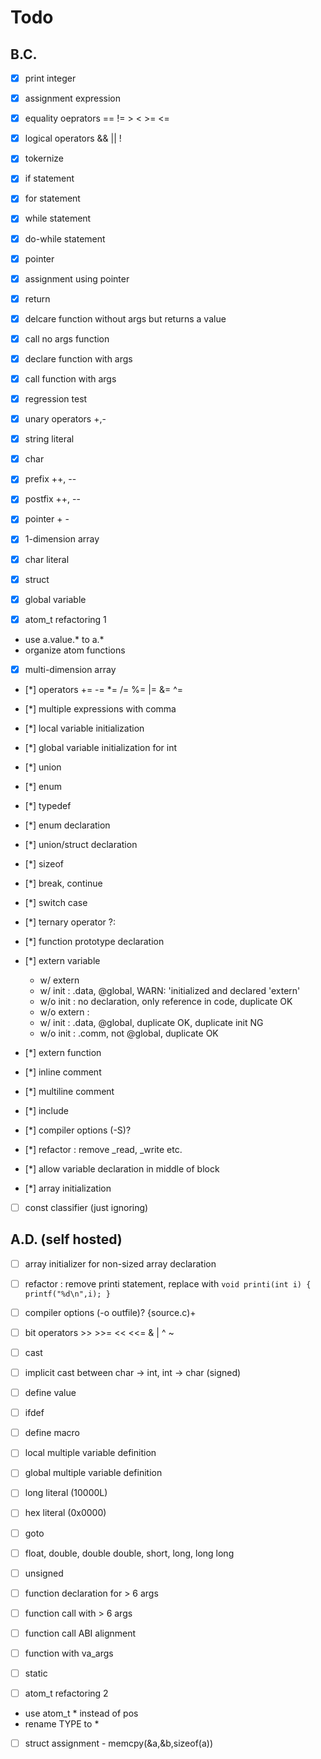 # Todo

## B.C.

- [x] print integer
- [x] assignment expression

- [x] equality oeprators == != > < >= <=
- [x] logical operators && || !
- [x] tokernize

- [x] if statement
- [x] for statement
- [x] while statement
- [x] do-while statement

- [x] pointer
- [x] assignment using pointer

- [x] return
- [x] delcare function without args but returns a value
- [x] call no args function
- [x] declare function with args
- [x] call function with args

- [x] regression test

- [x] unary operators +,-
- [x] string literal
- [x] char
- [x] prefix ++, --
- [x] postfix ++, --

- [x] pointer + -
- [x] 1-dimension array

- [x] char literal

- [x] struct

- [x] global variable

- [x] atom_t refactoring 1
 - use a.value.* to a.*
 - organize atom functions

- [x] multi-dimension array

- [*] operators += -= *= /= %= |= &= ^=
- [*] multiple expressions with comma

- [*] local variable initialization
- [*] global variable initialization for int

- [*] union
- [*] enum

- [*] typedef
- [*] enum declaration
- [*] union/struct declaration

- [*] sizeof

- [*] break, continue

- [*] switch case
- [*] ternary operator ?:

- [*] function prototype declaration

- [*] extern variable 
  - w/ extern
   - w/ init : .data, @global, WARN: 'initialized and declared 'extern'
   - w/o init : no declaration, only reference in code, duplicate OK
  - w/o extern : 
   - w/ init : .data, @global, duplicate OK, duplicate init NG
   - w/o init : .comm, not @global, duplicate OK

- [*] extern function

- [*] inline comment
- [*] multiline comment

- [*] include

- [*] compiler options (-S)? 

- [*] refactor : remove _read, _write etc.

- [*] allow variable declaration in middle of block
- [*] array initialization

- [ ] const classifier (just ignoring)


## A.D. (self hosted)
- [ ] array initializer for non-sized array declaration

- [ ] refactor : remove printi statement, replace with `void printi(int i) { printf("%d\n",i); }`

- [ ] compiler options (-o outfile)? {source.c)+

- [ ] bit operators >> >>= << <<= & | ^  ~

- [ ] cast
- [ ] implicit cast between char -> int, int -> char (signed)

- [ ] define value
- [ ] ifdef
- [ ] define macro

- [ ] local multiple variable definition
- [ ] global multiple variable definition

- [ ] long literal (10000L)
- [ ] hex literal (0x0000)

- [ ] goto

- [ ] float, double, double double, short, long, long long
- [ ] unsigned


- [ ] function declaration for > 6 args
- [ ] function call with > 6 args
- [ ] function call ABI alignment

- [ ] function with va_args

- [ ] static

- [ ] atom_t refactoring 2
 - use atom_t * instead of pos
 - rename TYPE to *

- [ ] struct assignment - memcpy(&a,&b,sizeof(a))
